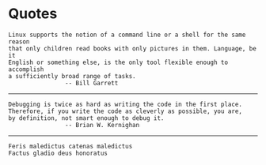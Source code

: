 # Quotes

    Linux supports the notion of a command line or a shell for the same reason
    that only children read books with only pictures in them. Language, be it
    English or something else, is the only tool flexible enough to accomplish
    a sufficiently broad range of tasks.
                    -- Bill Garrett
---
    Debugging is twice as hard as writing the code in the first place.
    Therefore, if you write the code as cleverly as possible, you are,
    by definition, not smart enough to debug it.
                    -- Brian W. Kernighan
---
    Feris maledictus catenas maledictus
    Factus gladio deus honoratus
